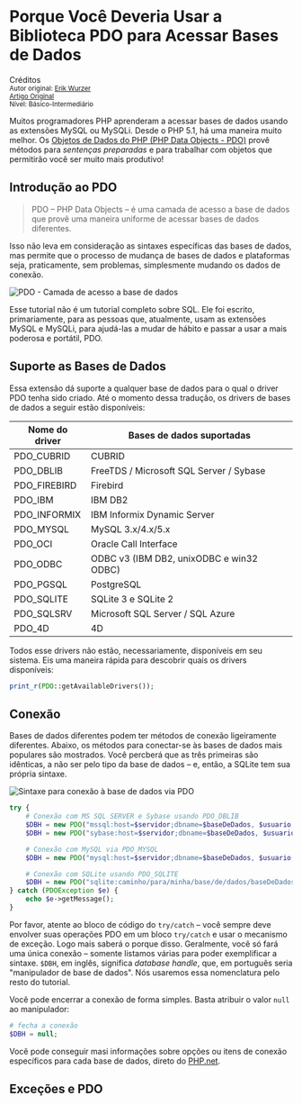 Porque Você Deveria Usar a Biblioteca PDO para Acessar Bases de Dados
=====================================================================
Créditos<br/>
<small>Autor original: [Erik Wurzer](http://tutsplus.com/authors/erik-wurzer)<br/>[Artigo Original](http://code.tutsplus.com/tutorials/why-you-should-be-using-phps-pdo-for-database-access--net-12059)<br/>Nível: Básico-Intermediário</small>

Muitos programadores PHP aprenderam a acessar bases de dados usando as extensões MySQL ou MySQLi. Desde o PHP 5.1, há uma maneira muito melhor. Os [Objetos de Dados do PHP (PHP Data Objects - PDO)](http://www.php.net/manual/en/intro.pdo.php) provê métodos para *sentenças preparadas* e para trabalhar com objetos que permitirão você ser muito mais produtivo!

## Introdução ao PDO
> PDO &ndash; PHP Data Objects &ndash; é uma camada de acesso a base de dados que provê uma maneira uniforme de acessar bases de dados diferentes.

Isso não leva em consideração as sintaxes específicas das bases de dados, mas permite que o processo de mudança de bases de dados e plataformas seja, praticamente, sem problemas, simplesmente mudando os dados de conexão.

![PDO - Camada de acesso a base de dados](https://s3.amazonaws.com/nettuts/693_pdo/pdo-to-db.png "PDO - Camada de acesso a base de dados")

Esse tutorial não é um tutorial completo sobre SQL. Ele foi escrito, primariamente, para as pessoas que, atualmente, usam as extensões MySQL e MySQLi, para ajudá-las a mudar de hábito e passar a usar a mais poderosa e portátil, PDO.

## Suporte as Bases de Dados
Essa extensão dá suporte a qualquer base de dados para o qual o driver PDO tenha sido criado. Até o momento dessa tradução, os drivers de bases de dados a seguir estão disponíveis:

|Nome do driver| Bases de dados suportadas|
|--------------|--------------------------|
|PDO_CUBRID|CUBRID|
|PDO_DBLIB|FreeTDS / Microsoft SQL Server / Sybase|
|PDO_FIREBIRD|Firebird|
|PDO_IBM|IBM DB2|
|PDO_INFORMIX|IBM Informix Dynamic Server|
|PDO_MYSQL|MySQL 3.x/4.x/5.x|
|PDO_OCI|Oracle Call Interface|
|PDO_ODBC|ODBC v3 (IBM DB2, unixODBC e win32 ODBC)|
|PDO_PGSQL|PostgreSQL|
|PDO_SQLITE|SQLite 3 e SQLite 2|
|PDO_SQLSRV|Microsoft SQL Server / SQL Azure|
|PDO_4D|4D|

Todos esse drivers não estão, necessariamente, disponíveis em seu sistema. Eis uma maneira rápida para descobrir quais os drivers disponíveis:

```php
print_r(PDO::getAvailableDrivers());
```

## Conexão
Bases de dados diferentes podem ter métodos de conexão ligeiramente diferentes. Abaixo, os métodos para conectar-se às bases de dados mais populares são mostrados. Você percberá que as três primeiras são idênticas, a não ser pelo tipo da base de dados &ndash; e, então, a SQLite tem sua própria sintaxe.

![Sintaxe para conexão à base de dados via PDO](https://s3.amazonaws.com/nettuts/693_pdo/connection_string.png "Sintaxe para conexão à base de dados via PDO")

```php
try {
	# Conexão com MS SQL SERVER e Sybase usando PDO_DBLIB
	$DBH = new PDO("mssql:host=$servidor;dbname=$baseDeDados, $usuario, $senha");
	$DBH = new PDO("sybase:host=$servidor;dbname=$baseDeDados, $usuario, $senha");

	# Conexão com MySQL via PDO_MYSQL
	$DBH = new PDO("mysql:host=$servidor;dbname=$baseDeDados, $usuario, $senha");

	# Conexão com SQLite usando PDO_SQLITE
	$DBH = new PDO("sqlite:caminho/para/minha/base/de/dados/baseDeDados.db");
} catch (PDOException $e) {
	echo $e->getMessage();
}
```

Por favor, atente ao bloco de código do `try/catch` &ndash; você sempre deve envolver suas operações PDO em um bloco `try/catch` e usar o mecanismo de exceção. Logo mais saberá o porque disso. Geralmente, você só fará uma única conexão &ndash; somente listamos várias para poder exemplificar a sintaxe. `$DBH`, em inglês, significa *database handle*, que, em português seria "manipulador de base de dados". Nós usaremos essa nomenclatura pelo resto do tutorial.

Você pode encerrar a conexão de forma simples. Basta atribuir o valor `null` ao manipulador:

```php
# fecha a conexão
$DBH = null;
```

Você pode conseguir masi informações sobre opções ou itens de conexão específicos para cada base de dados, direto do [PHP.net](http://www.php.net/manual/en/pdo.drivers.php).

## Exceções e PDO